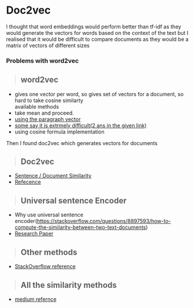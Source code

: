 # Doc2vec

I thought that word embeddings would perform better than tf-idf as they would generate the vectors for words based on the context of the text 
but I realised that it would be difficult to compare documents as they would be a matrix of vectors of different sizes

### Problems with word2vec 
> ## word2vec
 - gives one vector per word, so gives set of vectors for a document, so hard to take cosine similarty			
available methods 
- take mean and proceed.			
- [using the paragraph vector](https://cs.stanford.edu/~quocle/paragraph_vector.pdf)
- [some say it is extrmely difficult(2 ans in the given link)](https://stackoverflow.com/questions/15173225/calculate-cosine-similarity-given-2-sentence-strings/15173821#15173821)		
- using cosine formula implementation 	

Then I found doc2vec which generates vectors for documents
> ## Doc2vec
- [Sentence / Document Similarity](https://stackoverflow.com/questions/22129943/how-to-calculate-the-sentence-similarity-using-word2vec-model-of-gensim-with-pyt)		
- [Refecence](https://towardsdatascience.com/calculating-document-similarities-using-bert-and-other-models-b2c1a29c9630)
				
> ## Universal sentence Encoder
- Why use universal sentence encoder(https://stackoverflow.com/questions/8897593/how-to-compute-the-similarity-between-two-text-documents)
- [Research Paper](https://arxiv.org/pdf/1803.11175.pdf)
				

> ## Other methods
- [StackOverflow reference](https://stackoverflow.com/questions/22129943/how-to-calculate-the-sentence-similarity-using-word2vec-model-of-gensim-with-pyt)
> ## All the similarity methods
- [medium refernce](https://medium.com/analytics-vidhya/best-nlp-algorithms-to-get-document-similarity-a5559244b23b)
